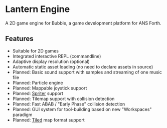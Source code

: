 # Lantern Engine

A 2D game engine for Bubble, a game development platform for ANS Forth.

## Features

- Suitable for 2D games
- Integrated interactive REPL (commandline)
- Adaptive display resolution (optional)
- Automatic static asset loading (no need to declare assets in source)
- Planned: Basic sound support with samples and streaming of one music file
- Planned: Particle engine
- Planned: Mappable joystick support
- Planned: [Spriter](https://brashmonkey.com/) support
- Planned: Tilemap support with collision detection
- Planned: Fast ABAB / "Early Phase" collision detection
- Planned: GUI system for tool-building based on new "Workspaces" paradigm
- Planned: [Tiled](http://www.mapeditor.org/) map format support
